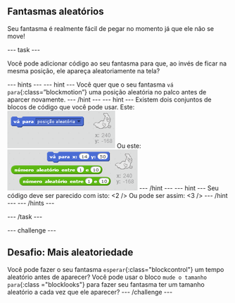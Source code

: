 ## Fantasmas aleatórios

Seu fantasma é realmente fácil de pegar no momento já que ele não se move!

--- task ---

Você pode adicionar código ao seu fantasma para que, ao invés de ficar na mesma posição, ele apareça aleatoriamente na tela?

--- hints --- --- hint --- Você quer que o seu fantasma `vá para`{:class=”blockmotion”} uma posição aleatória no palco antes de aparcer novamente. --- /hint --- --- hint --- Existem dois conjuntos de blocos de código que você pode usar. Este: ![screenshot](images/ghost-random-blocks-1.png) Ou este: ![screenshot](images/ghost-random-blocks-2.png) --- /hint --- --- hint --- Seu código deve ser parecido com isto: <2 /> Ou pode ser assim: <3 /> --- /hint --- --- /hints ---

--- /task ---

--- challenge ---

## Desafio: Mais aleatoriedade

Você pode fazer o seu fantasma `esperar`{:class="blockcontrol"} um tempo aleatório antes de aparecer? Você pode usar o bloco `mude o tamanho para`{:class ="blocklooks"} para fazer seu fantasma ter um tamanho aleatório a cada vez que ele aparecer? --- /challenge ---